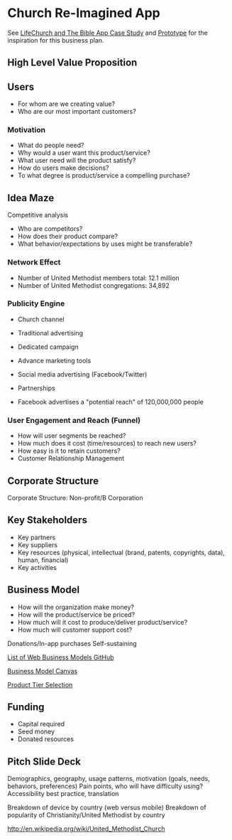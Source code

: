# Church Re-Imagined App

See [LifeChurch and The Bible App Case Study](lifechurch_and_the_bible_app_case_study.md) and [Prototype](prototype.md) for the inspiration for this business plan.

## High Level Value Proposition

## Users
* For whom are we creating value?
* Who are our most important customers?

### Motivation
* What do people need?
* Why would a user want this product/service?
* What user need will the product satisfy?
* How do users make decisions?
* To what degree is product/service a compelling purchase?

## Idea Maze
Competitive analysis
* Who are competitors? 
* How does their product compare?
* What behavior/expectations by uses might be transferable? 

### Network Effect
* Number of United Methodist members total: 12.1 million
* Number of United Methodist congregations: 34,892

### Publicity Engine

* Church channel
* Traditional advertising
* Dedicated campaign
* Advance marketing tools
* Social media advertising (Facebook/Twitter)
* Partnerships

* Facebook advertises a "potential reach" of 120,000,000 people

### User Engagement and Reach (Funnel)
* How will user segments be reached?
* How much does it cost (time/resources) to reach new users?
* How easy is it to retain customers?
* Customer Relationship Management


## Corporate Structure

Corporate Structure: Non-profit/B Corporation

## Key Stakeholders
* Key partners
* Key suppliers
* Key resources (physical, intellectual (brand, patents, copyrights, data), human, financial)
* Key activities

## Business Model
* How will the organization make money?
* How will the product/service be priced?
* How much will it cost to produce/deliver product/service?
* How much will customer support cost?

Donations/In-app purchases
Self-sustaining

[List of Web Business Models GitHub](https://gist.github.com/ndarville/4295324)

[Business Model Canvas](http://www.businessmodelgeneration.com/downloads/business_model_canvas_poster.pdf)

[Product Tier Selection](https://camo.githubusercontent.com/a4b7ee4a662786d0af4c1eacb9b8b7bdd9eb6e6d/687474703a2f2f692e696d6775722e636f6d2f7139594e4939542e706e67)

## Funding
* Capital required
* Seed money
* Donated resources

## Pitch Slide Deck



Demographics, geography, usage patterns, motivation (goals, needs, behaviors, preferences)
Pain points, who will have difficulty using?
Accessibility best practice, translation

Breakdown of device by country (web versus mobile)
Breakdown of popularity of Christianity/United Methodist by country

http://en.wikipedia.org/wiki/United_Methodist_Church



